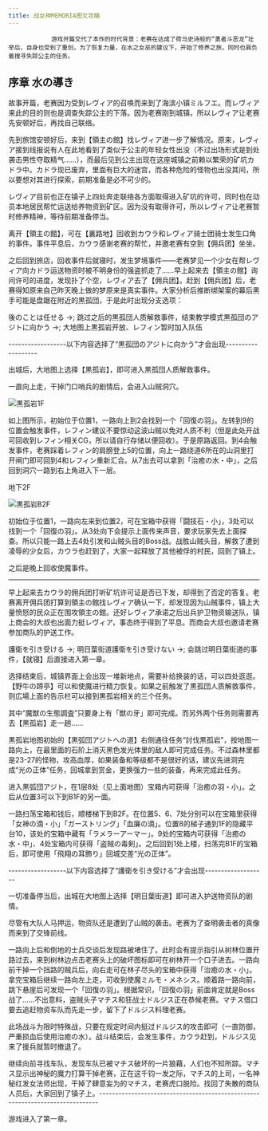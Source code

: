 ```yaml
---
title: 战女神MEMORIA图文攻略
---
```


                游戏开篇交代了本作的时代背景：老赛在达成了荷马史诗般的“勇者斗恶龙”壮举后，自身也受到了重创，为了恢复力量，在水之女巫的建议下，开始了修养之旅，同时也肩负着搜寻失踪公主的任务。

<h2>序章 水の導き</h2>

故事开篇，老赛因为受到レヴィア的召唤而来到了海滨小镇ミルフエ。而レヴィア来此的目的则也是调查失踪公主的下落。因为老赛刚到城镇，所以レヴィア让老赛先安顿好后，再找自己联络。

先到旅馆安顿好后，来到【領主の館】找レヴィア进一步了解情况。原来，レヴィア接到线报说有人在此地看到了类似于公主的年轻女性出没（不过出场形式是到处袭击男性夺取精气……），而最后见到公主出现在这座城镇之前赖以繁荣的矿坑カドラ中。カドラ现已废弃，里面有巨大的迷宫，而各种危险的怪物也出没其间，所以要想对其进行探索，前期准备是必不可少的。

レヴィア目前也正在镇子上四处奔走联络各方面取得进入矿坑的许可，同时也在动员本地居民帮忙运送给养物资到矿区。因为没有取得许可，所以レヴィア让老赛暂时修养精神，等待前期准备停当。

离开【領主の館】，可在【裏路地】回收到カウラ和レヴィア骑士团骑士发生口角的事件。事件平息后，カウラ感谢老赛的帮忙，并邀老赛有空到【佣兵团】坐坐。

之后回到旅店，回收事件后就寝时，发生梦境事件——老赛梦见一个少女在帮レヴィア向カドラ运送物资时被不明身份的强盗抓走了……早上起来去【領主の館】询问许可的进度，发现扑了个空，レヴィア去了【佣兵团】。赶到【佣兵团】后，老赛得知原来自己昨天晚上做的梦原来是真实事件。大家分析后推断绑架案的幕后黑手可能是盘踞在附近的黒孤団，于是此时出现分支选项：

後のことは任せる ->; 跳过之后的黒孤団人质解救事件，结束教学模式黒孤団のアジトに向かう ->; 大地图上黒孤岩开放、レフィン暂时加入队伍

------------------以下内容选择了“黒孤団のアジトに向かう”才会出现-------------------

出城后，大地图上选择【黒孤岩】，即可进入黒孤団人质解救事件。

一直向上走，干掉门口哨兵的剧情后，会进入山贼洞穴。

<img src="https://img.2dfan.com/old_source/guide/ikusamegami_mem/heihutuan_1f.jpg" alt="黒孤岩1F" />

如上图所示，初始位于位置1，一路向上到2会找到一个「回復の羽」。左转到9的位置会触发事件，レフィン建议不要惊动这波山贼以免对人质不利（但是此处开战可回收到レフィン相关CG，所以请自行存储以便回收）。于是原路返回。到4会触发事件，老赛踩着レフィン的肩膀登上5的位置，向上一路绕道6所在的山洞里打开闸门即可回到4和レフィン重新汇合。从7出去可以拿到「治癒の水・中」，之后回到洞穴一路到右上角进入下一层。

地下2F

<img src="https://img.2dfan.com/old_source/guide/ikusamegami_mem/heihutuan_b2f.jpg" alt="黒孤岩B2F" />

初始位于位置1，一路向左来到位置2，可在宝箱中获得「闘技石・小」，3处可以找到一个「回復の羽」。从3处向下会提示上面传来声音，要求玩家先去上面探查。所以只能一路上去4处引发和山贼头目的Boss战。战胜山贼头目，解救了遭到凌辱的少女后，カウラ也赶到了，大家一起释放了其他被俘的村民，回到了镇上。

之后是晚上回收使魔事件。

------------------------------------------------------------------------------

早上起来去カウラ的佣兵团打听矿坑许可证是否已下发，却得到了否定的答复。老赛离开佣兵团打算到領主の館找レヴィア确认一下，却发现因为山贼事件，镇上大量愤怒的民众正在围攻領主の館。还好レヴィア承诺之后出兵护卫物资输送队，镇上商会的大叔也出面力挺レヴィア，事态终于得到了平息。而商会大叔也邀请老赛参加商队的护送工作。

護衛を引き受ける ->; 明日葉街道護衛を引き受けない ->; 会跳过明日葉街道的事件，【就寝】后直接进入第一章。

选择结束后，城镇界面上会出现一堆新地点，需要补给换装的话，可以四处逛逛。【野牛の蹄亭】可以和使魔进行精力恢复。如果之前触发了黒孤団人质解救事件，则広場上面的告示栏可以接到黒孤岩相关的三个任务。

其中“魔獣の生態調査”只要身上有「獣の牙」即可完成。而另外两个任务则需要再去【黒孤岩】走一趟……

黒孤岩地图初始的【黒弧団アジトへの道】右侧通往任务“討伐黒孤岩”，按地图一路向上，在最里面的石阶上消灭黑色发光体里的敌人即可完成任务。不过森林里都是23-27的怪物，攻高血厚，如果装备和等级都不是很好的话，建议先进洞完成“光の正体”任务，回城拿到赏金，更换强力一些的装备，再来完成此任务。

进入黒弧団アジト，在1层8处（见上面地图）宝箱内可获得「治癒の羽・小」。之后从位置3可以下到B1F的另一面。

一路扫荡宝箱和钱后，顺楼梯下到B2F。在位置5、6、7处分别可以在宝箱里获得「女神の滴・小」「ガーストリング」「血廉の滴」。位置8的梯子通到1F的隐藏平台10，该处的宝箱中藏有「ラメラーアーマー」。9处的宝箱内可获得「治癒の水・中」、4处宝箱内可获得「盗賊の毒剣」。之后回到1处上楼，扫荡完B1F的宝箱后，即可使用「飛翔の耳飾り」回城交差“光の正体”。

------------------以下内容选择了“護衛を引き受ける”才会出现-------------------

一切准备停当后，出城在大地图上选择【明日葉街道】即可进入护送物资队的剧情。

尽管有大队人马押运，物资队还是遭到了山贼的袭击。老赛为了查明袭击者的真像而来到了交锋前线。

一路向上后和倒地的士兵交谈后发现路被堵住了。此时会有提示指引从树林位置开路过去，来到树林边点击老赛头上的破坏图标即可在树林开一个口子进去。一路向前干掉一个挡路的贼兵后，向右走可在林子尽头的宝箱中获得「治癒の水・小」。拿完宝箱后继续一路向左上走，可收到使魔ミルモ・メネシス。顺着路一路向前，跳下悬崖后可发现一个「回復の羽」。根据常识，「回復の羽」前面肯定就是Boss战了……不出意料，盗贼头子マチス和狂战士ドルジス正在恭候老赛。マチス借口要去追赶物资车队而先走一步，留下了ドルジス料理老赛。

此场战斗为限时特殊战，只要在规定时间内挺过ドルジス的攻击即可（一直防御，严重损血后使用治癒の水）。战斗结束后，会发生事件，カウラ赶到，ドルジス见来了援兵就暂时撤退了。

继续向前寻找车队，发现车队已被マチス破坏的一片狼藉，人们也不知所踪。マチス显示出神秘的魔力打算干掉老赛，正在这千钧一发之际，マチス的上司，一名神秘红发女法师出现，干掉了肆意妄为的マチス，老赛虎口脱险。找回了失散的商队人员后，大家回到了镇子上。------------------------------------------------------------------------------

游戏进入了第一章。


              
